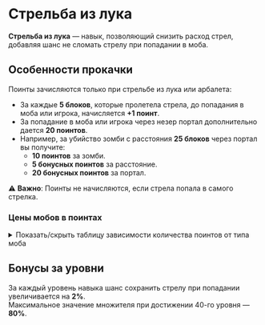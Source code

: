 # Стрельба из лука

**Стрельба из лука** — навык, позволяющий снизить расход стрел, добавляя шанс не сломать стрелу при попадании в моба.

## Особенности прокачки

Поинты зачисляются только при стрельбе из лука или арбалета:
- За каждые **5 блоков**, которые пролетела стрела, до попадания в моба или игрока, начисляется **+1 поинт**.
- За попадание в моба или игрока через незер портал дополнительно дается **20 поинтов**.
- Например, за убийство зомби с расстояния **25 блоков** через портал вы получите:
  - **10 поинтов** за зомби.
  - **5 бонусных поинтов** за расстояние.
  - **20 бонусных поинтов** за портал.

⚠️ **Важно**: Поинты не начисляются, если стрела попала в самого стрелка.

### Цены мобов в поинтах

<details>
  <summary>Показать/скрыть таблицу зависимости количества поинтов от типа моба</summary>
  <div>
    <table>
      <thead>
        <tr>
          <th>Моб</th>
          <th>Цена в поинтах</th>
        </tr>
      </thead>
      <tbody>
        <tr>
          <th>Летучая мышь, треска, лосось, головастик, тропическая рыба, </th>
          <th>1</th>
        </tr>
        <tr>
          <th>Чешуйница</th>
          <th>2</th>
        </tr>
        <tr>
          <th>Эндермен, слизень, курица</th>
          <th>3</th>
        </tr>
        <tr>
          <th>Кролик, зомбифицированный пиглин</th>
          <th>4</th>
        </tr>
        <tr>
          <th>Броненосец, верблюд, корова(любая), лошадь, лама, овца, нюхач, лавомерка</th>
          <th>5</th>
        </tr>
        <tr>
          <th>Вредина, спрут(любой)</th>
          <th>7</th>
        </tr>
        <tr>
          <th>Скелет(кроме зимогора), паук(любой), крипер, зомби(любой), свинья, разбойник, пиглин, эндермит</th>
          <th>10</th>
        </tr>
        <tr>
          <th>Хоглин, фантом, зимогор, ведьма</th>
          <th>12</th>
        </tr>
        <tr>
          <th>Ифрит, гаст, магмовый куб, заклинатель, поборник, страж, шалкер, визер-скелет, зоглин</th>
          <th>15</th>
        </tr>
        <tr>
          <th>Разоритель</th>
          <th>25</th>
        </tr>
        <tr>
          <th>Брутальный пиглин, железный голем</th>
          <th>40</th>
        </tr>
        <tr>
          <th>Древний страж</th>
          <th>50</th>
        </tr>
        <tr>
          <th>Хранитель</th>
          <th>250</th>
        </tr>
        <tr>
          <th>Иссушитель</th>
          <th>400</th>
        </tr>
        <tr>
          <th>Эндер-дракон</th>
          <th>500</th>
        </tr>
      </tbody>
    </table>
  </div>
</details>


## Бонусы за уровни

За каждый уровень навыка шанс сохранить стрелу при попадании увеличивается на **2%**.\
Максимальное значение множителя при достижении 40-го уровня — **80%**.

